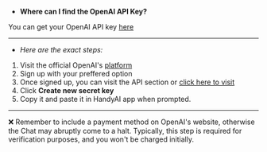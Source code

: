 * **Where can I find the OpenAI API Key?**

You can get your OpenAI API key [here](https://platform.openai.com/account)

___
* *Here are the exact steps:*
1. Visit the official OpenAI's [platform](https://platform.openai.com/account) 
2. Sign up with your preffered option
3. Once signed up, you can visit the API section or [click here to visit](https://platform.openai.com/account/api-keys)
4. Click **Create new secret key**
5. Copy it and paste it in HandyAI app when prompted.

___
❌ Remember to include a payment method on OpenAI's website, otherwise the Chat may abruptly come to a halt. Typically, this step is required for verification purposes, and you won't be charged initially.

